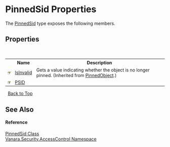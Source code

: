# PinnedSid Properties
 

The <a href="ce9daf2f-b12c-e615-b63b-5e211bdca264">PinnedSid</a> type exposes the following members.


## Properties
&nbsp;<table><tr><th></th><th>Name</th><th>Description</th></tr><tr><td>![Public property](media/pubproperty.gif "Public property")</td><td><a href="2623a372-a7d9-1d27-f119-ef12203ce453">IsInvalid</a></td><td>
Gets a value indicating whether the object is no longer pinned.
 (Inherited from <a href="3abc84af-e0ca-028e-2605-1c8f2c515332">PinnedObject</a>.)</td></tr><tr><td>![Public property](media/pubproperty.gif "Public property")</td><td><a href="dc358b10-9c13-95d2-b78e-19cb9239d3af">PSID</a></td><td /></tr></table>&nbsp;
<a href="#pinnedsid-properties">Back to Top</a>

## See Also


#### Reference
<a href="ce9daf2f-b12c-e615-b63b-5e211bdca264">PinnedSid Class</a><br /><a href="62a937f8-234b-6e15-2f22-272a8ae206a7">Vanara.Security.AccessControl Namespace</a><br />